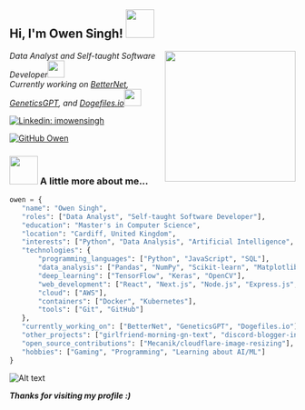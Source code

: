<h2> Hi, I'm Owen Singh! <img src="https://media.giphy.com/media/mGcNjsfWAjY5AEZNw6/giphy.gif" width="50"></h2>

<img align='right' src="https://github.com/itsOwen/itsOwen/raw/main/laptop.gif" width="230">

<p><em>Data Analyst and Self-taught Software Developer<img src="https://media.giphy.com/media/fYSnHlufseco8Fh93Z/giphy.gif" width="30"></br>Currently working on <a href="https://github.com/itsOwen/BetterNet">BetterNet</a>, <a href="https://github.com/itsOwen/GeneticsGPT">GeneticsGPT</a>, and <a href="https://dogefiles.io">Dogefiles.io</a><img src="https://media.giphy.com/media/WUlplcMpOCEmTGBtBW/giphy.gif" width="30">

</em></p>

[![Linkedin: imowensingh](https://img.shields.io/badge/-owensingh-blue?style=flat-square&logo=Linkedin&logoColor=white&link=https://www.linkedin.com/in/imowensingh/)](https://www.linkedin.com/in/imowensingh/)

[![GitHub Owen](https://img.shields.io/github/followers/itsOwen?label=follow&style=social)](https://github.com/itsOwen)

### <img src="https://media.giphy.com/media/VgCDAzcKvsR6OM0uWg/giphy.gif" width="50"> A little more about me...

```python
owen = {
   "name": "Owen Singh",
   "roles": ["Data Analyst", "Self-taught Software Developer"],
   "education": "Master's in Computer Science",
   "location": "Cardiff, United Kingdom",
   "interests": ["Python", "Data Analysis", "Artificial Intelligence", "Machine Learning"],
   "technologies": {
       "programming_languages": ["Python", "JavaScript", "SQL"],
       "data_analysis": ["Pandas", "NumPy", "Scikit-learn", "Matplotlib"],
       "deep_learning": ["TensorFlow", "Keras", "OpenCV"],
       "web_development": ["React", "Next.js", "Node.js", "Express.js", "MongoDB", "MySQL", "Redis", "PHP", "WordPress"],
       "cloud": ["AWS"],
       "containers": ["Docker", "Kubernetes"],
       "tools": ["Git", "GitHub"]
   },
   "currently_working_on": ["BetterNet", "GeneticsGPT", "Dogefiles.io"],
   "other_projects": ["girlfriend-morning-gn-text", "discord-blogger-integration", "discord-wordpress-integration"],
   "open_source_contributions": ["Mecanik/cloudflare-image-resizing"],
   "hobbies": ["Gaming", "Programming", "Learning about AI/ML"]
}
```

![Alt text](https://spotify-recently-played-readme.vercel.app/api?user=7wk4smdx2irfd1jgib6w4p9eo)

<em><b>Thanks for visiting my profile :)</b></em>
